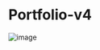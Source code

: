 # Portfolio-v4

![image](https://user-images.githubusercontent.com/110050274/221273379-4e36f4f2-f127-406e-a206-12078980e93e.png)

<div align="center>
<h1>Meu Portfólio</h1>
</div>

<p>Portfólio feito com HTML, SASS e JS. Foram Ultilizadas Libs para slide Swiper, e TweenMax para Scroll Reveal.</p>
